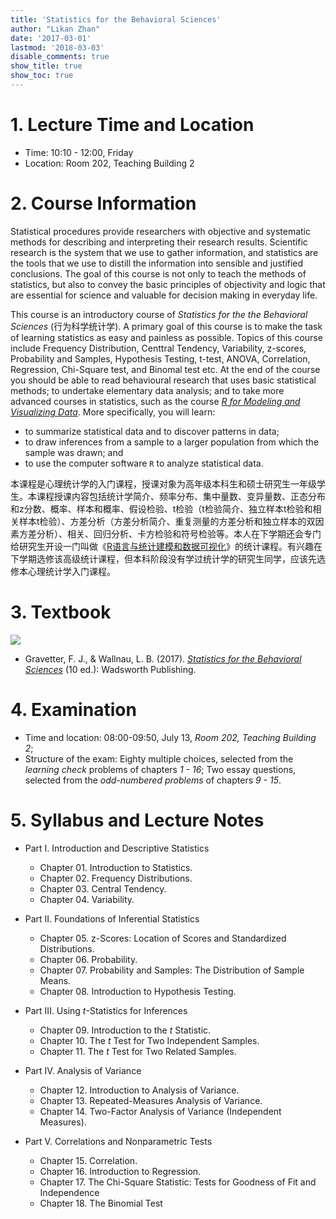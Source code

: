 ```yaml
---
title: 'Statistics for the Behavioral Sciences'
author: "Likan Zhan"
date: '2017-03-01'
lastmod: '2018-03-03'
disable_comments: true
show_title: true
show_toc: true
---
```


# 1. Lecture Time and Location

- Time: 10:10 - 12:00, Friday
- Location: Room 202, Teaching Building 2

# 2. Course Information

Statistical procedures provide researchers with objective and systematic methods for describing and interpreting their research results. Scientific research is the system that we use to gather information, and statistics are the tools that we use to distill the information into sensible and justified conclusions. The goal of this course is not only to teach the methods of statistics, but also to convey the basic principles of objectivity and logic that are essential for science and valuable for decision making in everyday life.

This course is an introductory course of *Statistics for the the Behavioral Sciences* (行为科学统计学). A primary goal of this course is to make the task of learning statistics as easy and painless as possible. Topics of this course include Frequency Distribution, Centtral Tendency, Variability, z-scores, Probability and Samples, Hypothesis Testing, t-test, ANOVA, Correlation, Regression, Chi-Square test, and Binomal test etc. At the end of the course you should be able to read behavioural research that uses basic statistical methods; to undertake elementary data analysis; and to take more advanced courses in statistics, such as the course *[R for Modeling and Visualizing Data](/en/teach/model_vis_data/)*. More specifically, you will learn:

- to summarize statistical data and to discover patterns in data;
- to draw inferences from a sample to a larger population from which the sample was drawn; and
- to use the computer software `R` to analyze statistical data.

本课程是心理统计学的入门课程，授课对象为高年级本科生和硕士研究生一年级学生。本课程授课内容包括统计学简介、频率分布、集中量数、变异量数、正态分布和z分数、概率、样本和概率、假设检验、t检验（t检验简介、独立样本t检验和相关样本t检验）、方差分析（方差分析简介、重复测量的方差分析和独立样本的双因素方差分析）、相关、回归分析、卡方检验和符号检验等。本人在下学期还会专门给研究生开设一门叫做《[R语言与统计建模和数据可视化](/en/teach/model_vis_data/)》的统计课程。有兴趣在下学期选修该高级统计课程，但本科阶段没有学过统计学的研究生同学，应该先选修本心理统计学入门课程。

# 3. Textbook

![](https://images-na.ssl-images-amazon.com/images/I/51-o2uzSl9L._SX401_BO1,204,203,200_.jpg)

- Gravetter, F. J., & Wallnau, L. B. (2017). *[Statistics for the Behavioral Sciences](https://www.amazon.com/Statistics-Behavioral-Sciences-MindTap-Psychology/dp/1305504917)* (10 ed.): Wadsworth Publishing.


# 4. Examination

- Time and location: 08:00-09:50, July 13, *Room 202, Teaching Building 2*;
- Structure of the exam: Eighty multiple choices, selected from the *learning check* problems of chapters *1 - 16*; Two essay questions, selected from the *odd-numbered problems* of chapters *9 - 15*.

# 5. Syllabus and Lecture Notes

- Part I. Introduction and Descriptive Statistics
  - Chapter 01. Introduction to Statistics.
  - Chapter 02. Frequency Distributions.
  - Chapter 03. Central Tendency.
  - Chapter 04. Variability.

- Part II. Foundations of Inferential Statistics
  - Chapter 05. z-Scores: Location of Scores and Standardized Distributions.
  - Chapter 06. Probability.
  - Chapter 07. Probability and Samples: The Distribution of Sample Means.
  - Chapter 08. Introduction to Hypothesis Testing.

- Part III. Using *t*-Statistics for Inferences
  - Chapter 09. Introduction to the *t* Statistic.
  - Chapter 10. The *t* Test for Two Independent Samples.
  - Chapter 11. The *t* Test for Two Related Samples.

- Part IV. Analysis of Variance
  - Chapter 12. Introduction to Analysis of Variance.
  - Chapter 13. Repeated-Measures Analysis of Variance.
  - Chapter 14. Two-Factor Analysis of Variance (Independent Measures).

- Part V. Correlations and Nonparametric Tests
  - Chapter 15. Correlation.
  - Chapter 16. Introduction to Regression.
  - Chapter 17. The Chi-Square Statistic: Tests for Goodness of Fit and Independence
  - Chapter 18. The Binomial Test
